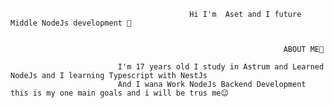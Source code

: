                                             Hi I'm  Aset and I future Middle NodeJs development 👋
                                                 
                                                       
                                                                 ABOUT ME🔻
                                                                 
                            I'm 17 years old I study in Astrum and Learned NodeJs and I learning Typescript with NestJs
                            And I wana Work NodeJs Backend Development this is my one main goals and i will be trus me😉
